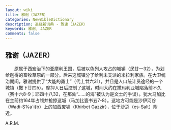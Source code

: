 ```yaml
---
layout: wiki
title: 雅谢（JAZER）
categories: NewBibleDictionary
description: 圣经新词典 - 雅谢（JAZER）
keywords: 雅谢, JAZER
comments: false
---
```


## 雅谢（JAZER）

　　原属于西宏治下的亚摩利王国，后被以色列人攻占的城镇（民廿一32），为划给迦得的畜牧草原的一部分。后来这城镇分了给利未支派的米拉利家族。在大卫统治期间，雅谢提供了“大能的勇士”（代上廿六31），并且是人口统计员途经的一个城镇（撒下廿四5）。摩押人日后控制了这城，时间大约在撒玛利亚城陷落前不久（赛十六8-9；耶四十八32，在那处“……的海”被认为是文士的手误）。犹大马加比在主前约164年占领并抢掠这城（马加比壹书五7-8）。这地方可能是沙伊河谷（Wadi-S%a`i{b）上的加西废墟（Khirbet Gazzir），位于沙忑（es-Salt）附近。

A.R.M.








